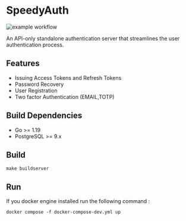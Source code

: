 
# SpeedyAuth
![example workflow](https://github.com/kwesidev/authserver/actions/workflows/go.yml/badge.svg)

An API-only standalone authentication server that streamlines the user authentication process.

## Features
- Issuing Access Tokens and Refresh Tokens
- Password Recovery
- User Registration
- Two factor Authentication (EMAIL,TOTP)

## Build Dependencies
- Go >= 1.19 
- PostgreSQL >= 9.x 


## Build
```
make buildserver

```

## Run
If you docker engine installed run the following command :
```
docker compose -f docker-compose-dev.yml up

```

